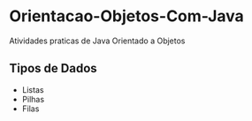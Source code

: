 # Orientacao-Objetos-Com-Java
Atividades praticas de Java Orientado a Objetos



## Tipos de Dados

* Listas 
* Pilhas
* Filas
